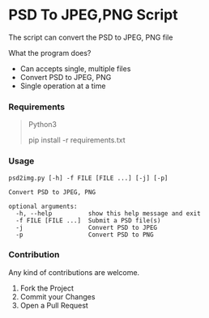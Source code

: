 # PSD To JPEG,PNG Script
The script can convert the PSD to JPEG, PNG file 

What the program does?
- Can accepts single, multiple files
- Convert PSD to JPEG, PNG
- Single operation at a time

### Requirements
> Python3
> 
> pip install -r requirements.txt

### Usage
```
psd2img.py [-h] -f FILE [FILE ...] [-j] [-p]

Convert PSD to JPEG, PNG

optional arguments:
  -h, --help          show this help message and exit
  -f FILE [FILE ...]  Submit a PSD file(s)
  -j                  Convert PSD to JPEG
  -p                  Convert PSD to PNG
```

### Contribution
Any kind of contributions are welcome.

1. Fork the Project
2. Commit your Changes
3. Open a Pull Request